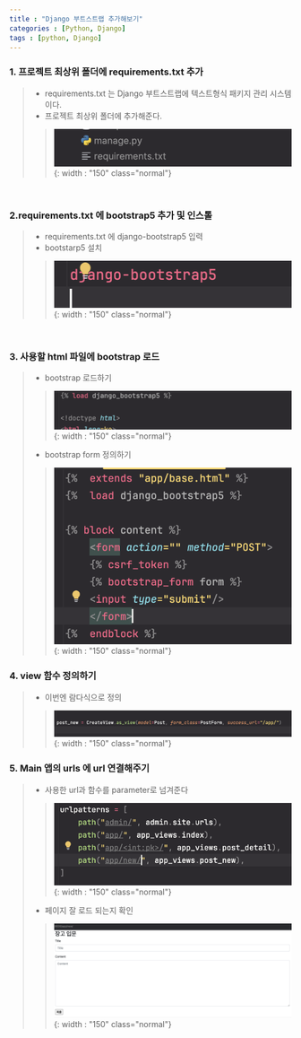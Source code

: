 ```yaml
---
title : "Django 부트스트랩 추가해보기"
categories : [Python, Django]
tags : [python, Django]
---
```



### 1. 프로젝트 최상위 폴더에 requirements.txt 추가
> - requirements.txt 는 Django 부트스트랩에 텍스트형식 패키지 관리 시스템이다.
> - 프로젝트 최상위 폴더에 추가해준다.
>> ![content image](/assets/img/23-12-27_post3/1.png){: width : "150" class="normal"}


<br />      

### 2.requirements.txt 에 bootstrap5 추가 및 인스톨
> - requirements.txt 에 django-bootstrap5 입력
> - bootstarp5 설치
> 
>> ![content image](/assets/img/23-12-27_post3/3.png){: width : "150" class="normal"}



<br />

### 3. 사용할 html 파일에 bootstrap 로드
> - bootstrap 로드하기
>> ![content image](/assets/img/23-12-27_post3/4.png){: width : "150" class="normal"}
> - bootstrap form 정의하기
>> ![content image](/assets/img/23-12-27_post3/5.png){: width : "150" class="normal"}

### 4. view 함수 정의하기
> - 이번엔 람다식으로 정의
>> ![content image](/assets/img/23-12-27_post3/6.png){: width : "150" class="normal"}

### 5. Main 앱의 urls 에 url 연결해주기
> - 사용한 url과 함수를 parameter로 넘겨준다
>> ![content image](/assets/img/23-12-27_post3/7.png){: width : "150" class="normal"}
> - 페이지 잘 로드 되는지 확인
>> ![content image](/assets/img/23-12-27_post3/8.png){: width : "150" class="normal"}
















